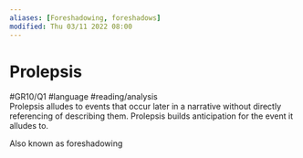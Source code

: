 ```yaml
---
aliases: [Foreshadowing, foreshadows]
modified: Thu 03/11 2022 08:00
---
```

# Prolepsis
#GR10/Q1 #language #reading/analysis  
Prolepsis alludes to events that occur later in a narrative without directly referencing of describing them. Prolepsis builds anticipation for the event it alludes to.

Also known as foreshadowing